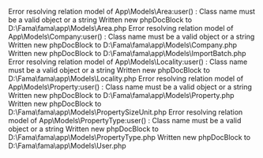 Error resolving relation model of App\Models\Area:user() : Class name must be a valid object or a string
Written new phpDocBlock to D:\Fama\fama\app\Models\Area.php
Error resolving relation model of App\Models\Company:user() : Class name must be a valid object or a string
Written new phpDocBlock to D:\Fama\fama\app\Models\Company.php
Written new phpDocBlock to D:\Fama\fama\app\Models\ImportBatch.php
Error resolving relation model of App\Models\Locality:user() : Class name must be a valid object or a string
Written new phpDocBlock to D:\Fama\fama\app\Models\Locality.php
Error resolving relation model of App\Models\Property:user() : Class name must be a valid object or a string
Written new phpDocBlock to D:\Fama\fama\app\Models\Property.php
Written new phpDocBlock to D:\Fama\fama\app\Models\PropertySizeUnit.php
Error resolving relation model of App\Models\PropertyType:user() : Class name must be a valid object or a string
Written new phpDocBlock to D:\Fama\fama\app\Models\PropertyType.php
Written new phpDocBlock to D:\Fama\fama\app\Models\User.php
